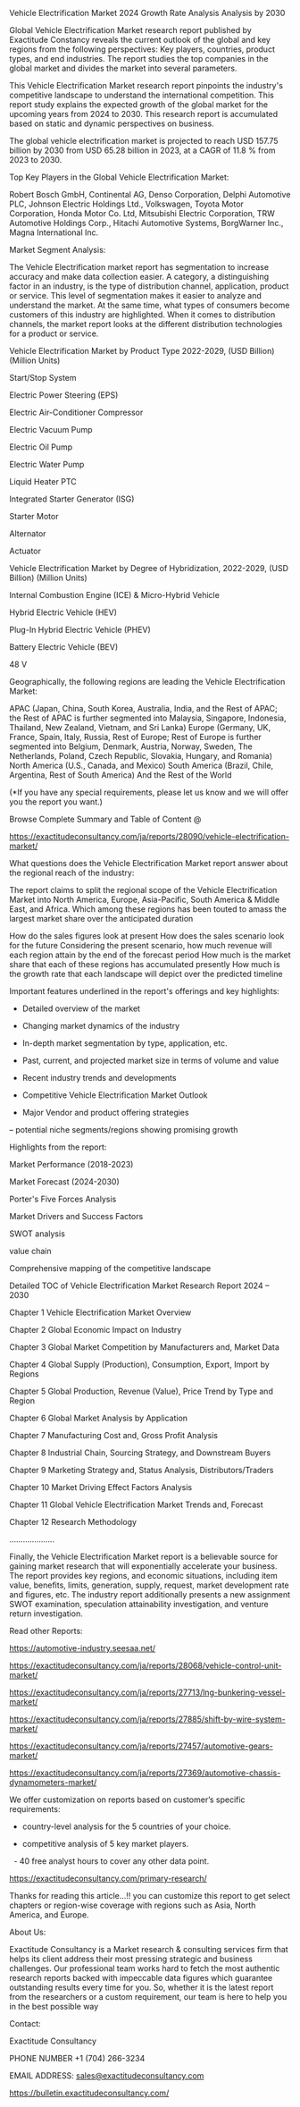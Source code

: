 Vehicle Electrification Market 2024 Growth Rate Analysis Analysis by 2030

Global Vehicle Electrification Market research report published by Exactitude Constancy reveals the current outlook of the global and key regions from the following perspectives: Key players, countries, product types, and end industries. The report studies the top companies in the global market and divides the market into several parameters.

This Vehicle Electrification Market research report pinpoints the industry's competitive landscape to understand the international competition. This report study explains the expected growth of the global market for the upcoming years from 2024 to 2030. This research report is accumulated based on static and dynamic perspectives on business.

The global vehicle electrification market is projected to reach USD 157.75 billion by 2030 from USD 65.28 billion in 2023, at a CAGR of 11.8 % from 2023 to 2030.

Top Key Players in the Global Vehicle Electrification Market:

Robert Bosch GmbH, Continental AG, Denso Corporation, Delphi Automotive PLC, Johnson Electric Holdings Ltd., Volkswagen, Toyota Motor Corporation, Honda Motor Co. Ltd, Mitsubishi Electric Corporation, TRW Automotive Holdings Corp., Hitachi Automotive Systems, BorgWarner Inc., Magna International Inc.

Market Segment Analysis:

The Vehicle Electrification market report has segmentation to increase accuracy and make data collection easier. A category, a distinguishing factor in an industry, is the type of distribution channel, application, product or service. This level of segmentation makes it easier to analyze and understand the market. At the same time, what types of consumers become customers of this industry are highlighted. When it comes to distribution channels, the market report looks at the different distribution technologies for a product or service.

Vehicle Electrification Market by Product Type 2022-2029, (USD Billion) (Million Units)

Start/Stop System

Electric Power Steering (EPS)

Electric Air-Conditioner Compressor

Electric Vacuum Pump

Electric Oil Pump

Electric Water Pump

Liquid Heater PTC

Integrated Starter Generator (ISG)

Starter Motor

Alternator

Actuator

Vehicle Electrification Market by Degree of Hybridization, 2022-2029, (USD Billion) (Million Units)

Internal Combustion Engine (ICE) & Micro-Hybrid Vehicle

Hybrid Electric Vehicle (HEV)

Plug-In Hybrid Electric Vehicle (PHEV)

Battery Electric Vehicle (BEV)

48 V




Geographically, the following regions are leading the Vehicle Electrification Market:

APAC (Japan, China, South Korea, Australia, India, and the Rest of APAC; the Rest of APAC is further segmented into Malaysia, Singapore, Indonesia, Thailand, New Zealand, Vietnam, and Sri Lanka)
Europe (Germany, UK, France, Spain, Italy, Russia, Rest of Europe; Rest of Europe is further segmented into Belgium, Denmark, Austria, Norway, Sweden, The Netherlands, Poland, Czech Republic, Slovakia, Hungary, and Romania)
North America (U.S., Canada, and Mexico)
South America (Brazil, Chile, Argentina, Rest of South America)
And the Rest of the World

(*If you have any special requirements, please let us know and we will offer you the report you want.)

Browse Complete Summary and Table of Content @

https://exactitudeconsultancy.com/ja/reports/28090/vehicle-electrification-market/

What questions does the Vehicle Electrification Market report answer about the regional reach of the industry:

The report claims to split the regional scope of the Vehicle Electrification Market into North America, Europe, Asia-Pacific, South America & Middle East, and Africa. Which among these regions has been touted to amass the largest market share over the anticipated duration

How do the sales figures look at present How does the sales scenario look for the future
Considering the present scenario, how much revenue will each region attain by the end of the forecast period
How much is the market share that each of these regions has accumulated presently
How much is the growth rate that each landscape will depict over the predicted timeline

Important features underlined in the report's offerings and key highlights:

- Detailed overview of the market

- Changing market dynamics of the industry

- In-depth market segmentation by type, application, etc.

- Past, current, and projected market size in terms of volume and value

- Recent industry trends and developments

- Competitive Vehicle Electrification Market Outlook

- Major Vendor and product offering strategies

– potential niche segments/regions showing promising growth

Highlights from the report:

Market Performance (2018-2023)

Market Forecast (2024-2030)

Porter's Five Forces Analysis

Market Drivers and Success Factors

SWOT analysis

value chain

Comprehensive mapping of the competitive landscape

Detailed TOC of Vehicle Electrification Market Research Report 2024 – 2030

Chapter 1 Vehicle Electrification Market Overview

Chapter 2 Global Economic Impact on Industry

Chapter 3 Global Market Competition by Manufacturers and, Market Data

Chapter 4 Global Supply (Production), Consumption, Export, Import by Regions

Chapter 5 Global Production, Revenue (Value), Price Trend by Type and Region

Chapter 6 Global Market Analysis by Application

Chapter 7 Manufacturing Cost and, Gross Profit Analysis

Chapter 8 Industrial Chain, Sourcing Strategy, and Downstream Buyers

Chapter 9 Marketing Strategy and, Status Analysis, Distributors/Traders

Chapter 10 Market Driving Effect Factors Analysis

Chapter 11 Global Vehicle Electrification Market Trends and, Forecast

Chapter 12 Research Methodology

………………..

Finally, the Vehicle Electrification Market report is a believable source for gaining market research that will exponentially accelerate your business. The report provides key regions, and economic situations, including item value, benefits, limits, generation, supply, request, market development rate and figures, etc. The industry report additionally presents a new assignment SWOT examination, speculation attainability investigation, and venture return investigation.

Read other Reports:

https://automotive-industry.seesaa.net/

https://exactitudeconsultancy.com/ja/reports/28068/vehicle-control-unit-market/

https://exactitudeconsultancy.com/ja/reports/27713/lng-bunkering-vessel-market/

https://exactitudeconsultancy.com/ja/reports/27885/shift-by-wire-system-market/

https://exactitudeconsultancy.com/ja/reports/27457/automotive-gears-market/

https://exactitudeconsultancy.com/ja/reports/27369/automotive-chassis-dynamometers-market/

We offer customization on reports based on customer’s specific requirements:

- country-level analysis for the 5 countries of your choice.

- competitive analysis of 5 key market players.

  - 40 free analyst hours to cover any other data point.

https://exactitudeconsultancy.com/primary-research/

Thanks for reading this article...!! you can customize this report to get select chapters or region-wise coverage with regions such as Asia, North America, and Europe.

About Us:

Exactitude Consultancy is a Market research & consulting services firm that helps its client address their most pressing strategic and business challenges. Our professional team works hard to fetch the most authentic research reports backed with impeccable data figures which guarantee outstanding results every time for you. So, whether it is the latest report from the researchers or a custom requirement, our team is here to help you in the best possible way

Contact:

Exactitude Consultancy

PHONE NUMBER +1 (704) 266-3234

EMAIL ADDRESS: sales@exactitudeconsultancy.com

https://bulletin.exactitudeconsultancy.com/
